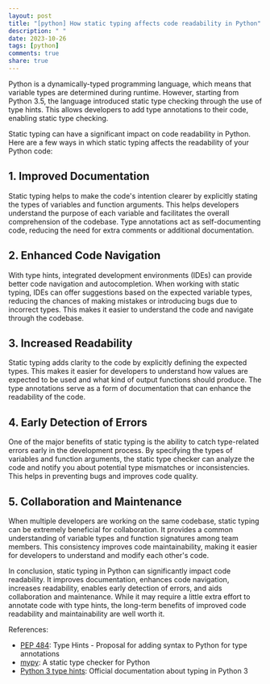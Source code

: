 ```yaml
---
layout: post
title: "[python] How static typing affects code readability in Python"
description: " "
date: 2023-10-26
tags: [python]
comments: true
share: true
---
```


Python is a dynamically-typed programming language, which means that variable types are determined during runtime. However, starting from Python 3.5, the language introduced static type checking through the use of type hints. This allows developers to add type annotations to their code, enabling static type checking.

Static typing can have a significant impact on code readability in Python. Here are a few ways in which static typing affects the readability of your Python code:

## 1. Improved Documentation

Static typing helps to make the code's intention clearer by explicitly stating the types of variables and function arguments. This helps developers understand the purpose of each variable and facilitates the overall comprehension of the codebase. Type annotations act as self-documenting code, reducing the need for extra comments or additional documentation.

## 2. Enhanced Code Navigation

With type hints, integrated development environments (IDEs) can provide better code navigation and autocompletion. When working with static typing, IDEs can offer suggestions based on the expected variable types, reducing the chances of making mistakes or introducing bugs due to incorrect types. This makes it easier to understand the code and navigate through the codebase.

## 3. Increased Readability

Static typing adds clarity to the code by explicitly defining the expected types. This makes it easier for developers to understand how values are expected to be used and what kind of output functions should produce. The type annotations serve as a form of documentation that can enhance the readability of the code.

## 4. Early Detection of Errors

One of the major benefits of static typing is the ability to catch type-related errors early in the development process. By specifying the types of variables and function arguments, the static type checker can analyze the code and notify you about potential type mismatches or inconsistencies. This helps in preventing bugs and improves code quality.

## 5. Collaboration and Maintenance

When multiple developers are working on the same codebase, static typing can be extremely beneficial for collaboration. It provides a common understanding of variable types and function signatures among team members. This consistency improves code maintainability, making it easier for developers to understand and modify each other's code.

In conclusion, static typing in Python can significantly impact code readability. It improves documentation, enhances code navigation, increases readability, enables early detection of errors, and aids collaboration and maintenance. While it may require a little extra effort to annotate code with type hints, the long-term benefits of improved code readability and maintainability are well worth it.

References:

- [PEP 484](https://www.python.org/dev/peps/pep-0484/): Type Hints - Proposal for adding syntax to Python for type annotations
- [mypy](http://mypy-lang.org/): A static type checker for Python
- [Python 3 type hints](https://docs.python.org/3/library/typing.html): Official documentation about typing in Python 3
